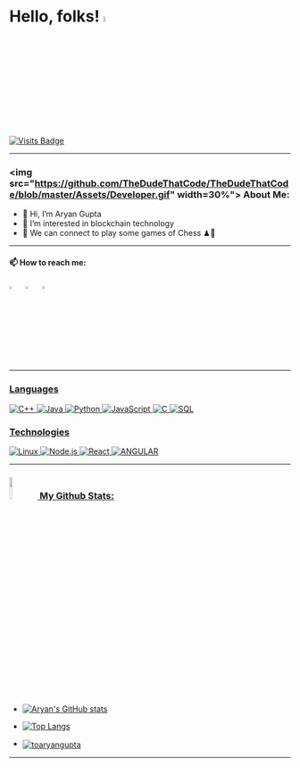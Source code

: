 # Hello, folks! <img src="https://user-images.githubusercontent.com/99306046/156202483-11ca7c36-1c2a-4f3e-98bb-6096ae047dd5.gif" width="5%">
[![Visits Badge](https://badges.pufler.dev/visits/toaryangupta/toaryangupta)](https://badges.pufler.dev/visits/toaryangupta/toaryangupta)

<hr> 

### <img src="https://github.com/TheDudeThatCode/TheDudeThatCode/blob/master/Assets/Developer.gif" width=30%"> About Me:

- 👋 Hi, I’m Aryan Gupta
- 👀 I’m interested in blockchain technology
-  👯 We can connect to play some games of Chess ♟🙂
<!-- - 💞️ I’m looking to collaborate on any project -->

<hr> 

 #### 📫 How to reach me:
  
[<img src="https://img.icons8.com/color/48/000000/twitter.png" width="3.5%"/>](https://twitter.com/its_AryanGupta)  &nbsp; [<img src="https://img.icons8.com/color/48/000000/linkedin.png" width="3.5%"/>](https://www.linkedin.com/in/toaryangupta/)  &nbsp;  <a href="mailto:toaryangupta@gmail.com"> <img src="https://img.icons8.com/fluent/48/000000/gmail.png" width="3.5%"/>

 <hr> 

### Languages
  
![C++](https://img.shields.io/badge/-C++-000?&logo=c%2b%2b&logoColor=00599C)
![Java](https://img.shields.io/badge/-Java-000?&logo=Java&logoColor=007396)
![Python](https://img.shields.io/badge/-Python-000?&logo=Python)
![JavaScript](https://img.shields.io/badge/-JavaScript-000?&logo=JavaScript)
![C](https://img.shields.io/badge/-C-000?&logo=C)
![SQL](https://img.shields.io/badge/-SQL-000?&logo=MySQL)
  

### Technologies

<!-- ![Docker](https://img.shields.io/badge/-Docker-000?&logo=Docker)
![Kubernetes](https://img.shields.io/badge/-Kubernetes-000?&logo=Kubernetes) -->
![Linux](https://img.shields.io/badge/-Linux-000?&logo=Linux)
![Node.js](https://img.shields.io/badge/-Node.js-000?&logo=node.js)
![React](https://img.shields.io/badge/-React-000?&logo=React)
![ANGULAR](https://img.shields.io/badge/-Angular-000?&logo=Angular)


<!---
toaryangupta/toaryangupta is a ✨ special ✨ repository because its `README.md` (this file) appears on your GitHub profile.
You can click the Preview link to take a look at your changes.
--->

<hr> 

### <img src='https://media1.giphy.com/media/du3J3cXyzhj75IOgvA/giphy.gif?cid=ecf05e47x2g034i9pzwtzzsd3xgg2w9nr94t4tflbbgo3008&rid=giphy.gif' width='10%'> My Github Stats:



- ![Aryan's GitHub stats](https://github-readme-stats.vercel.app/api?username=toaryangupta&show_icons=true&theme=radical)

- ![Top Langs](https://github-readme-stats.vercel.app/api/top-langs/?username=toaryangupta&layout=compact&theme=radical)
 
- <p><img align="center" src="https://github-readme-streak-stats.herokuapp.com/?user=toaryangupta&theme=radical" alt="toaryangupta" /></p>


<hr> 
 





<!-- <a href="https://github.com/toaryangupta/">
  <img align="center" src="https://github-readme-stats.vercel.app/api?username=toaryangupta&show_icons=true&theme=radical" />
</a>

<a href="https://github.com/anuraghazra/convoychat">
  <img align="center" src="https://github-readme-stats.vercel.app/api/top-langs/?username=toaryangupta&layout=compact&theme=radical" />
</a>
 -->
